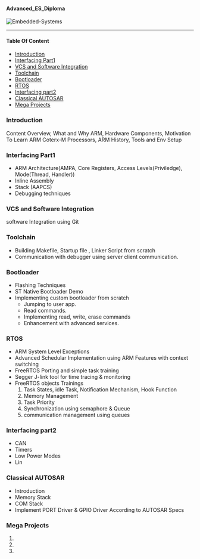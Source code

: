 #### Advanced_ES_Diploma

![Embedded-Systems](https://img.shields.io/badge/embedded-systems-blue)

---

#### Table Of Content

- [Introduction](#introduction)
- [Interfacing Part1](#interfacing-part1)
- [VCS and Software Integration](#vcs-and-software-integration)
- [Toolchain](#toolchain)
- [Bootloader](#bootloader)
- [RTOS](#rtos)
- [Interfacing part2](#interfacing-part2)
- [Classical AUTOSAR](#classical-autosar)
- [Mega Projects](#mega-projects)

### Introduction

Content Overview, What and Why ARM, Hardware Components, Motivation To Learn ARM Coterx-M Processors, ARM History, Tools and Env Setup

### Interfacing Part1

- ARM Architecture(AMPA, Core Registers, Access Levels(Priviledge), Mode(Thread, Handler))
- Inline Assembly
- Stack (AAPCS)
- Debugging techniques

### VCS and Software Integration

software Integration using Git

### Toolchain

- Building Makefile, Startup file , Linker Script from scratch
- Communication with debugger using server client communication.

### Bootloader

- Flashing Techniques
- ST Native Bootloader Demo
- Implementing custom bootloader from scratch
  - Jumping to user app.
  - Read commands.
  - Implementing read, write, erase commands
  - Enhancement with advanced services.

### RTOS

- ARM System Level Exceptions
- Advanced Schedular Implementation using ARM Features with context switching
- FreeRTOS Porting and simple task training
- Segger J-link tool for time tracing & monitoring
- FreeRTOS objects Trainings
  1. Task States, idle Task, Notification Mechanism, Hook Function
  2. Memory Management
  3. Task Priority
  4. Synchronization using semaphore & Queue
  5. communication management using queues

### Interfacing part2

- CAN
- Timers
- Low Power Modes
- Lin

### Classical AUTOSAR

- Introduction
- Memory Stack
- COM Stack
- Implement PORT Driver & GPIO Driver According to AUTOSAR Specs

### Mega Projects

1.
2.
3.
